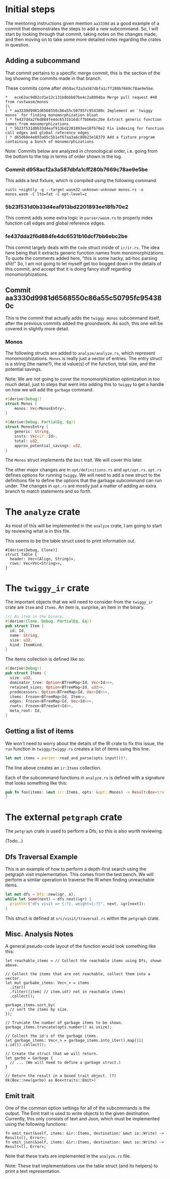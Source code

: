 # Initial steps

The mentoring instructions given mention `aa3330d` as a good example of a
commit that demonstrates the steps to add a new subcommand. So, I will start
by looking through that commit, taking notes on the changes made, and then
moving on to take some more detailed notes regarding the crates in question.

## Adding a subcommand

That commit pertains to a specific merge commit, this is the section of the
log showing the commits made in that branch.

These commits come after `d958acf2a3a587dbfa1cff280b7669c78ae9e5be`.

```
*   ece63ac9d02cd1e12c131b8bbb07be4c2a8094ba Merge pull request #40 from rustwasm/monos
|\
| * aa3330d9981d6568550c86a55c50795fc954380c Implement an `twiggy monos` for finding monomorphization bloat
| * fe437dda2f6d884fe4dc6531b16dcf7bb6ebc2be Extract generic function names from monomorphizations
| * 5b23f531d0b33d4eaf913bd2201893ee18fb70e2 Fix indexing for function call edges and global reference edges
| * d65d68e4e893a05c5b1ef67aa3a6c88b23e18379 Add a fixture program containing a bunch of monomorphizations
```

Note: Commits below are analyzed in chronological order, i.e. going from the
bottom to the top in terms of order shown in the log.

### Commit d958acf2a3a587dbfa1cff280b7669c78ae9e5be

This adds a test fixture, which is compiled using the following command.

```
rustc +nightly -g --target wasm32-unknown-unknown monos.rs -o monos.wasm -C lto=fat -C opt-level=z
```

### 5b23f531d0b33d4eaf913bd2201893ee18fb70e2

This commit adds some extra logic in `parser/wasm.rs` to properly index
function call edges and global reference edges.

### fe437dda2f6d884fe4dc6531b16dcf7bb6ebc2be

This commit largely deals with the `Code` struct inside of `ir/ir.rs`.
The idea here being that it extracts generic function names from
monomorphizations. To quote the comments added here, "this is some hacky,
ad-hoc parsing shit!" So, I am not going to let myself get too bogged down
in the details of this commit, and accept that it is doing fancy stuff
regarding monomorphizations.

## Commit aa3330d9981d6568550c86a55c50795fc954380c

This is the commit that actually adds the `twiggy monos` subcommand itself,
after the previous commits added the groundwork. As such, this one will be
covered in slightly more detail.

### Monos

The following structs are added to `analyze/analyze.rs`, which represent
monomorphizations. `Monos` is really just a vector of entries. The entry
struct is a string (the name?), the id value(s) of the function, total size,
and the potential savings.

Note: We are not going to cover the monomorphization optimization in too much
detail, just to steps that went into adding this to `twiggy` to get a handle
on how we will add the `garbage` command.

```rust
#[derive(Debug)]
struct Monos {
    monos: Vec<MonosEntry>,
}

#[derive(Debug, PartialEq, Eq)]
struct MonosEntry {
    generic: String,
    insts: Vec<ir::Id>,
    total: u32,
    approx_potential_savings: u32,
}
```

The `Monos` struct implements the `Emit` trait. We will cover this later.

The other major changes are in `opt/definitions.rs` and `opt/opt.rs`.
`opt.rs` defines options for running `twiggy`. We will need to add a new
struct to the definitions file to define the options that the garbage
subcommand can run under. The changes in `opt.rs` are mostly just a matter
of adding an extra branch to match statements and so forth.

# The `analyze` crate

As most of this will be implemented in the `analyze` crate, I am going to
start by reviewing what is in this file.

This seems to be the table struct used to print information out.

```
#[derive(Debug, Clone)]
struct Table {
  header: Vec<(Align, String)>,
  rows: Vec<Vec<String>>,
}
```

# The `twiggy_ir` crate

The important objects that we will need to consider from the `twiggy_ir` crate
are `Item` and `Items`. An item is, surprise, an item in the binary.

```rust
/// An item in the binary.
#[derive(Clone, Debug, PartialEq, Eq)]
pub struct Item {
  id: Id,
  name: String,
  size: u32,
  kind: ItemKind,
}
```

The items collection is defined like so:

```rust
#[derive(Debug)]
pub struct Items {
  size: u32,
  dominator_tree: Option<BTreeMap<Id, Vec<Id>>>,
  retained_sizes: Option<BTreeMap<Id, u32>>,
  predecessors: Option<BTreeMap<Id, Vec<Id>>>,
  items: Frozen<BTreeMap<Id, Item>>,
  edges: Frozen<BTreeMap<Id, Vec<Id>>>,
  roots: Frozen<BTreeSet<Id>>,
  meta_root: Id,
}
```

## Getting a list of items

We won't need to worry about the details of the IR crate to fix this issue,
the `run` function in `twiggy/twiggy.rs` creates a list of items using this
line.

```rust
let mut items = parser::read_and_parse(opts.input())?;
```

The line above creates an `ir:Items` collection.

Each of the subcommand functions in `analyze.rs` is defined with a signature
that looks something like this:

```rust
pub fn foo(items: &mut ir::Items, opts: &opt::Monos) -> Result<Box<traits::Emit>, traits::Error> {
}
```

# The external `petgraph` crate

The `petgraph` crate is used to perform a Dfs, so this is also worth
reviewing.

(Todo...)

## Dfs Traversal Example

This is an example of how to perform a depth-first search using the petgraph
visit implementation. This comes from the test bench. We will perform a similar
operation to traverse the IR when finding unreachable items.

```rust
let mut dfs = Dfs::new(&gr, a);
while let Some(next) = dfs.next(&gr) {
  println!("dfs visit => {:?}, weight={:?}", next, &gr[next]);
}
```

This struct is defined at `src/visit/traversal.rs` within the `petgraph` crate.

## Misc. Analysis Notes

A general pseudo-code layout of the function would look something like this:

```
let reachable_items = // Collect the reachable items using Dfs, shown above.

// Collect the items that are not reachable, collect them into a vector.
let mut garbabe_items: Vec<_> = items
  .iter()
  .filter(|item| // item.id() not in reachable items)
  .collect();

garbage_items.sort_by(
  // sort the items by size.
});

// Truncate the number of garbage items to be shown.
garbage_items.truncate(opts.number() as usize);

// Collect the id's of the garbage items.
let garbage_items: Vec<_> = garbage_items.into_iter().map(|i| i.id()).collect();

// Create the struct that we will return.
let garbo = Garbage {
  // ... (We will need to define a garbage struct.)
}

// Return the result in a boxed trait object. (?)
Ok(Box::new(garbo) as Box<traits::Emit>)
```

## Emit trait

One of the common option settings for all of the subcommands is the output.
The Emit trait is used to write objects to the given destination. Currently,
this only consists of text and Json, which must be implemented using the
following functions:

```
fn emit_text(&self, items: &ir::Items, destination: &mut io::Write) -> Result<(), Error>;
fn emit_json(&self, items: &ir::Items, destination: &mut io::Write) -> Result<(), Error>;
```

Note that these traits are implemented in the `analyze.rs` file.

Note: These trait implementations use the table struct (and its helpers) to
print a text representation.


